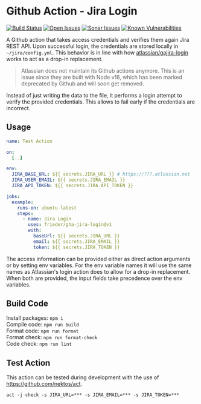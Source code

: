 # Github Action - Jira Login

[![Build Status](https://img.shields.io/github/actions/workflow/status/frieder/gha-jira-login/pr.yml?label=Build%20Status)](https://github.com/frieder/gha-jira-login/actions/workflows/pr.yml)
[![Open Issues](https://img.shields.io/github/issues-raw/frieder/gha-jira-login?label=Open%20Issues)](https://github.com/frieder/gha-jira-login/issues?q=is%3Aopen+is%3Aissue)
[![Sonar Issues](https://img.shields.io/sonar/violations/frieder_gha-jira-login/main?format=long&server=https%3A%2F%2Fsonarcloud.io&label=Sonar%20Violations)](https://sonarcloud.io/project/overview?id=frieder_gha-jira-login)
[![Known Vulnerabilities](https://snyk.io/test/github/frieder/gha-jira-login/badge.svg)](https://snyk.io/test/github/frieder/gha-jira-login)

A Github action that takes access credentials and verifies them again Jira REST API.
Upon successful login, the credentials are stored locally in `~/jira/config.yml`.
This behavior is in line with how [atlassian/gajira-login](https://github.com/marketplace/actions/jira-login) 
works to act as a drop-in replacement.

> Atlassian does not maintain its Github actions anymore. This is an issue since they are
> built with Node v16, which has been marked deprecated by Github and will soon get removed.

Instead of just writing the data to the file, it performs a login attempt to verify the
provided credentials. This allows to fail early if the credentials are incorrect.

## Usage

```yaml
name: Test Action

on:
  [..]

env:
  JIRA_BASE_URL: ${{ secrets.JIRA_URL }} # https://???.atlassian.net
  JIRA_USER_EMAIL: ${{ secrets.JIRA_EMAIL }}
  JIRA_API_TOKEN: ${{ secrets.JIRA_API_TOKEN }}

jobs:
  example:
    runs-on: ubuntu-latest
    steps:
      - name: Jira Login
        uses: frieder/gha-jira-login@v1
        with:
          baseUrl: ${{ secrets.JIRA_URL }}
          email: ${{ secrets.JIRA_EMAIL }}
          token: ${{ secrets.JIRA_TOKEN }}
```

The access information can be provided either as direct action arguments or by setting
env variables. For the env variable names it will use the same names as Atlassian's
login action does to allow for a drop-in replacement. When both are provided, the 
input fields take precedence over the env variables.

## Build Code

Install packages: `npm i`              <br>
Compile code: `npm run build`          <br>
Format code: `npm run format`          <br>
Format check: `npm run format-check`   <br>
Code check: `npm run lint`

## Test Action

This action can be tested during development with the use of https://github.com/nektos/act.

```
act -j check -s JIRA_URL=*** -s JIRA_EMAIL=*** -s JIRA_TOKEN=***
```

